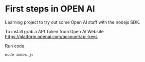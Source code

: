 # First steps in OPEN AI

Learning project to try out some Open AI stuff with the nodejs SDK.

To install grab a API Token from Open AI Website
https://platform.openai.com/account/api-keys

Run code
```
node index.js
```